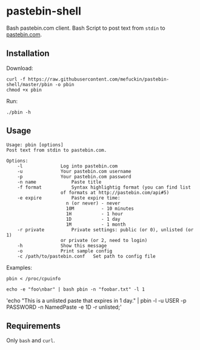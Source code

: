 # pastebin-shell

Bash pastebin.com client. Bash Script to post text from `stdin` to [pastebin.com](http://pastebin.com).

## Installation

Download:

	curl -f https://raw.githubusercontent.com/mefuckin/pastebin-shell/master/pbin -o pbin
	chmod +x pbin

Run:

	./pbin -h

## Usage

	Usage: pbin [options]
	Post text from stdin to pastebin.com.

	Options:
		-l				Log into pastebin.com
		-u				Your pastebin.com username
		-p				Your pastebin.com password
		-n name				Paste title
		-f format			Syntax highlightig format (you can find list 
						of formats at http://pastebin.com/api#5)
		-e expire			Paste expire time:
						  n (or never) - never
						  10M          - 10 minutes
						  1H           - 1 hour
						  1D           - 1 day
						  1M           - 1 month
		-r private			Private settings: public (or 0), unlisted (or 1)
						or private (or 2, need to login)
		-h				Show this message
		-o				Print sample config
		-c /path/to/pastebin.conf	Set path to config file

Examples:

`pbin < /proc/cpuinfo`


`echo -e "foo\nbar" | bash pbin -n "foobar.txt" -l 1`

'echo "This is a unlisted paste that expires in 1 day." | pbin -l -u USER -p PASSWORD -n NamedPaste -e 1D -r unlisted;'

## Requirements

Only `bash` and `curl`.
